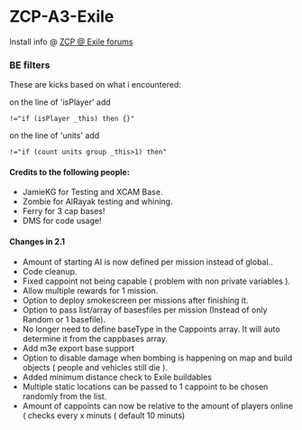 # ZCP-A3-Exile

Install info @ [ZCP @ Exile forums](http://www.exilemod.com/topic/12116-release-official-zcp-zupas-capture-points/)



### BE filters

These are kicks based on what i encountered:

on the line of 'isPlayer' add
```
!="if (isPlayer _this) then {}"
```

on the line of 'units' add
```
!="if (count units group _this>1) then"
```

#### Credits to the following people:

* JamieKG for Testing and XCAM Base.
* Zombie for AlRayak testing and whining.
* Ferry for 3 cap bases!
* DMS for code usage!

#### Changes in 2.1

* Amount of starting AI is now defined per mission instead of global..
* Code cleanup.
* Fixed cappoint not being capable ( problem with non private variables ).
* Allow multiple rewards for 1 mission.
* Option to deploy smokescreen per missions after finishing it.
* Option to pass list/array of basesfiles per mission (Instead of only Random or 1 basefile).
* No longer need to define baseType in the Cappoints array. It will auto determine it from the cappbases array.
* Add m3e export base support
* Option to disable damage when bombing is happening on map and build objects ( people and vehicles still die ).
* Added minimum distance check to Exile buildables
* Multiple static locations can be passed to 1 cappoint to be chosen randomly from the list.
* Amount of cappoints can now be relative to the amount of players online ( checks every x minuts ( default 10 minuts)